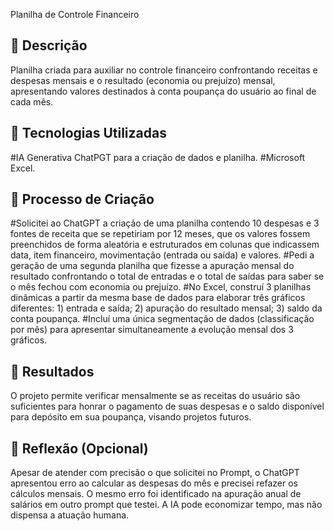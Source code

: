 Planilha de Controle Financeiro

## 📒 Descrição
Planilha criada para auxiliar no controle financeiro confrontando receitas e despesas mensais e o resultado (economia ou prejuízo) mensal, apresentando valores destinados à conta poupança do usuário ao final de cada mês.

## 🤖 Tecnologias Utilizadas
#IA Generativa ChatPGT para a criação de dados e planilha.
#Microsoft Excel.

## 🧐 Processo de Criação
#Solicitei ao ChatGPT a criação de uma planilha contendo 10 despesas e 3 fontes de receita que se repetiriam por 12 meses, que os valores fossem preenchidos de forma aleatória e estruturados em colunas que indicassem data, item financeiro, movimentação (entrada ou saída) e valores.
#Pedi a geração de uma segunda planilha que fizesse a apuração mensal do resultado confrontando o total de entradas e o total de saídas para saber se o mês fechou com economia ou prejuízo.
#No Excel, construí 3 planilhas dinâmicas a partir da mesma base de dados para elaborar três gráficos diferentes: 1) entrada e saída; 2) apuração do resultado mensal; 3) saldo da conta poupança. 
#Incluí uma única segmentação de dados (classificação por mês) para apresentar simultaneamente a evolução mensal dos 3 gráficos.

## 🚀 Resultados
O projeto permite verificar mensalmente se as receitas do usuário são suficientes para honrar o pagamento de suas despesas e o saldo disponível para depósito em sua poupança, visando projetos futuros.

## 💭 Reflexão (Opcional)
Apesar de atender com precisão o que solicitei no Prompt, o ChatGPT apresentou erro ao calcular as despesas do mês e precisei refazer os cálculos mensais. O mesmo erro foi identificado na apuração anual de salários em outro prompt que testei. A IA pode economizar tempo, mas não dispensa a atuação humana.
